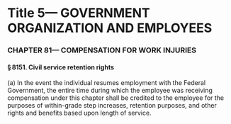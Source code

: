 
# Title 5— GOVERNMENT ORGANIZATION AND EMPLOYEES
### CHAPTER 81— COMPENSATION FOR WORK INJURIES
#### § 8151. Civil service retention rights

(a) In the event the individual resumes employment with the Federal Government, the entire time during which the employee was receiving compensation under this chapter shall be credited to the employee for the purposes of within-grade step increases, retention purposes, and other rights and benefits based upon length of service.
